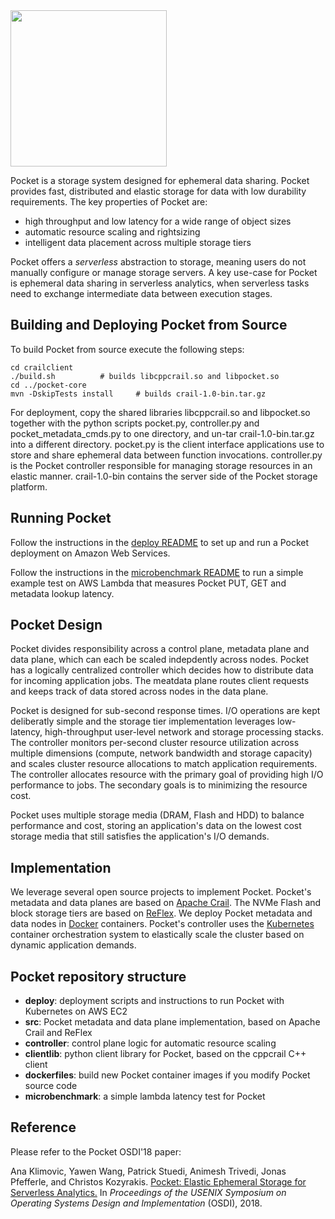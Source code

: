 <img src="https://s3-us-west-2.amazonaws.com/pocket-logo/pocket-logo.jpg" width="250">

Pocket is a storage system designed for ephemeral data sharing. Pocket provides fast, distributed and elastic storage for data with low durability requirements.
The key properties of Pocket are:

* high throughput and low latency for a wide range of object sizes
* automatic resource scaling and rightsizing
* intelligent data placement across multiple storage tiers
	
Pocket offers a *serverless* abstraction to storage, meaning users do not manually configure or manage storage servers. A key use-case for Pocket is ephemeral data sharing in serverless analytics, when serverless tasks need to exchange intermediate data between execution stages. 

## Building and Deploying Pocket from Source

To build Pocket from source execute the following steps:
```
cd crailclient 
./build.sh 			# builds libcppcrail.so and libpocket.so
cd ../pocket-core
mvn -DskipTests install 	# builds crail-1.0-bin.tar.gz
```

For deployment, copy the shared libraries libcppcrail.so and libpocket.so together with the python scripts pocket.py, controller.py and pocket_metadata_cmds.py to one directory, and un-tar crail-1.0-bin.tar.gz into a different directory. pocket.py is the client interface applications use to store and share ephemeral data between function invocations. controller.py is the Pocket controller responsible for managing storage resources in an elastic manner. crail-1.0-bin contains the server side of the Pocket storage platform. 

## Running Pocket

Follow the instructions in the [deploy README](https://github.com/stanford-mast/pocket/blob/master/deploy/README.md) to set up and run a Pocket deployment on Amazon Web Services. 

Follow the instructions in the [microbenchmark README](https://github.com/stanford-mast/pocket/tree/master/microbenchmark) to run a simple example test on AWS Lambda that measures Pocket PUT, GET and metadata lookup latency.


## Pocket Design 

Pocket divides responsibility across a control plane, metadata plane and data plane, which can each be scaled indepdently across nodes. Pocket has a logically centralized controller which decides how to distribute data for incoming application jobs. The meatdata plane routes client requests and keeps track of data stored across nodes in the data plane.

Pocket is designed for sub-second response times. I/O operations are kept deliberatly simple and the storage tier implementation leverages low-latency, high-throughput user-level network and storage processing stacks. The controller monitors per-second cluster resource utilization across multiple dimensions (compute, network bandwidth and storage capacity) and scales cluster resource allocations to match application requirements. The controller allocates resource with the primary goal of providing high I/O performance to jobs. The secondary goals is to minimizing the resource cost. 

Pocket uses multiple storage media (DRAM, Flash and HDD) to balance performance and cost, storing an application's data on the lowest cost storage media that still satisfies the application's I/O demands.


## Implementation

We leverage several open source projects to implement Pocket. Pocket's metadata and data planes are based on [Apache Crail](http://crail.io). The NVMe Flash and block  storage tiers are based on [ReFlex](https://github.com/stanford-mast/reflex). We deploy Pocket metadata and data nodes in [Docker](https://www.docker.com/) containers. Pocket's controller uses the [Kubernetes](https://kubernetes.io) container orchestration system to elastically scale the cluster based on dynamic application demands.


## Pocket repository structure

* **deploy**: deployment scripts and instructions to run Pocket with Kubernetes on AWS EC2
* **src**: Pocket metadata and data plane implementation, based on Apache Crail and ReFlex
* **controller**: control plane logic for automatic resource scaling 
* **clientlib**: python client library for Pocket, based on the cppcrail C++ client
* **dockerfiles**: build new Pocket container images if you modify Pocket source code
* **microbenchmark**: a simple lambda latency test for Pocket


## Reference

Please refer to the Pocket OSDI'18 paper: 

Ana Klimovic, Yawen Wang, Patrick Stuedi, Animesh Trivedi, Jonas Pfefferle, and Christos
Kozyrakis. [Pocket: Elastic Ephemeral Storage for Serverless
Analytics.](https://www.usenix.org/system/files/osdi18-klimovic.pdf) In *Proceedings of the
USENIX Symposium on Operating Systems Design and Implementation* (OSDI), 2018.
